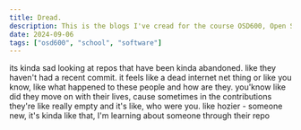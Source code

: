```yaml
---
title: Dread.
description: This is the blogs I've cread for the course OSD600, Open Source Development 600.
date: 2024-09-06
tags: ["osd600", "school", "software"]
---
```


its kinda sad looking at repos that have been kinda abandoned. like they haven't had a recent commit. it feels like a dead internet net thing or like you know, like what happened to these people and how are they. you'know like did they move on with their lives, cause sometimes in the contributions they're like really empty and it's like, who were you. like hozier - someone new, it's kinda like that, I'm learning about someone through their repo
